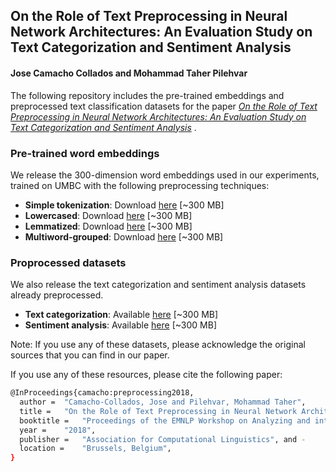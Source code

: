 ## On the Role of Text Preprocessing in Neural Network Architectures: An Evaluation Study on Text Categorization and Sentiment Analysis
#### Jose Camacho Collados and Mohammad Taher Pilehvar

The following repository includes the pre-trained embeddings and preprocessed text classification datasets for the paper *[On the Role of Text Preprocessing in Neural Network Architectures: An Evaluation Study on Text Categorization and Sentiment Analysis]()* .

### Pre-trained word embeddings

We release the 300-dimension word embeddings used in our experiments, trained on UMBC with the following preprocessing techniques:

- **Simple tokenization**: Download [here]() [~300 MB]
- **Lowercased**: Download [here]() [~300 MB]
- **Lemmatized**: Download [here]() [~300 MB]
- **Multiword-grouped**: Download [here]() [~300 MB]

### Proprocessed datasets

We also release the text categorization and sentiment analysis datasets already preprocessed.

- **Text categorization**: Available [here]() [~300 MB]
- **Sentiment analysis**: Available [here]() [~300 MB]

Note: If you use any of these datasets, please acknowledge the original sources that you can find in our paper.



If you use any of these resources, please cite the following paper:
```bash
@InProceedings{camacho:preprocessing2018,
  author = 	"Camacho-Collados, Jose and Pilehvar, Mohammad Taher",
  title = 	"On the Role of Text Preprocessing in Neural Network Architectures: An Evaluation Study on Text Categorization and Sentiment Analysis",
  booktitle = 	"Proceedings of the EMNLP Workshop on Analyzing and interpreting neural networks for NLP",
  year = 	"2018",
  publisher = 	"Association for Computational Linguistics", and -
  location = 	"Brussels, Belgium",
}

```
